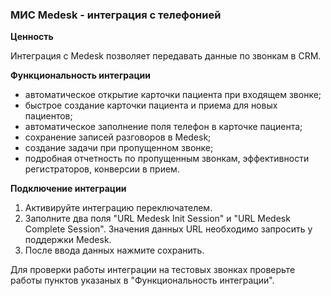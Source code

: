 ### МИС Medesk - интеграция с телефонией  <br />

**Ценность**   <br />

Интеграция с Medesk позволяет передавать данные по звонкам в CRM.   <br />

**Функциональность интеграции**  <br />
- автоматическое открытие карточки пациента при входящем звонке;  
- быстрое создание карточки пациента и приема для новых пациентов;  
- автоматическое заполнение поля телефон в карточке пациента;  
- сохранение записей разговоров в Medesk;  
- создание задачи при пропущенном звонке;  
- подробная отчетность по пропущенным звонкам, эффективности регистраторов, конверсии в прием.  <br />

**Подключение интеграции**  <br />

1. Активируйте интеграцию переключателем.  <br />
2. Заполните два поля "URL Medesk Init Session" и "URL Medesk Complete Session". Значения данных URL необходимо запросить у поддержки Medesk.  <br />
3. После ввода данных нажмите сохранить.  <br />

Для проверки работы интеграции на тестовых звонках проверьте работы пунктов указаных в "Функциональность интеграции".  
